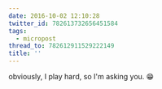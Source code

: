 ```yaml
---
date: 2016-10-02 12:10:28
twitter_id: 782613732656451584
tags:
  - micropost
thread_to: 782612911529222149
title: ''
---
```


obviously, I play hard, so I'm asking you. 😁
